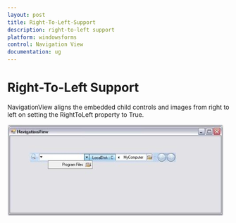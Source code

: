 ```yaml
---
layout: post
title: Right-To-Left-Support
description: right-to-left support
platform: windowsforms
control: Navigation View 
documentation: ug
---
```


# Right-To-Left Support

NavigationView aligns the embedded child controls and images from right to left on setting the RightToLeft property to True.

![](Right-To-Left-Support_images/Right-To-Left-Support_img1.jpeg) 



